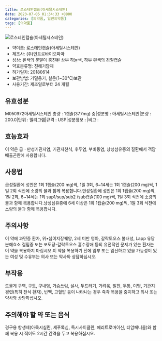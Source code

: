 ```yaml
---
title: 로스테인캡슐(아세틸시스테인)
date: 2023-07-05 01:34:33 +0800
categories: [의약품, 일반의약품]
tags: [의약품]
---
```

![로스테인캡슐(아세틸시스테인)](https://nedrug.mfds.go.kr/pbp/cmn/itemImageDownload/153676681538000066)

- 약이름: 로스테인캡슐(아세틸시스테인)
- 제조사: (주)인트로바이오파마
- 성상: 흰색의 분말이 충진된 상부 하늘색, 하부 흰색의 경질캡슐
- 약효분류명: 진해거담제
- 허가일자: 20180614
- 보관방법: 기밀용기, 실온(1~30℃)보관
- 사용기간: 제조일로부터 24 개월
## 유효성분
M050972아세틸시스테인
총량 : 1캡슐(377mg) 중|성분명 : 아세틸시스테인|분량 : 200.0|단위 : 밀리그램|규격 : USP|성분정보 : |비고 :
## 효능효과
이 약은 급ㆍ만성기관지염, 기관지천식, 후두염, 부비동염, 낭성섬유증의 질환에서 객담배출곤란에 사용합니다.
## 사용법
급성질환에 성인은 1회 1캡슐(200 mg)씩, 1일 3회, 6~14세는 1회 1캡슐(200 mg)씩, 1일 2회 식전에 소량의 물과 함께 복용합니다.만성질환에 성인은 1회 1캡슐(200 mg)씩, 1일 2회, 6~14세는 1회  sup1/sup/sub2 /sub캡슐(100 mg)씩, 1일 3회 식전에 소량의 물과 함께 복용합니다.낭성섬유증에 6세 이상은 1회 1캡슐(200 mg)씩, 1일 3회 식전에 소량의 물과 함께 복용합니다.
## 주의사항
이 약에 과민증 환자, 위•십이지장궤양, 2세 미만 영아, 갈락토오스 불내성, Lapp 유당분해효소 결핍증 또는 포도당-갈락토오스 흡수장애 등의 유전적인 문제가 있는 환자는 이 약을 복용하지 마십시오.이 약을 복용하기 전에 임부 또는 임신하고 있을 가능성이 있는 여성 및 수유부는 의사 또는 약사와 상담하십시오.
## 부작용
드물게 구역, 구토, 구내염, 가슴쓰림, 설사, 두드러기, 가려움, 발진, 두통, 이명, 기관지경련(특히 천식 환자), 빈맥, 고혈압 등이 나타나는 경우 즉각 복용을 중지하고 의사 또는 약사와 상담하십시오.
## 주의해야 할 약 또는 음식
경구용 항생제(아목시실린, 세푸록심, 독시사이클린, 에리트로마이신, 티암페니콜)와 함께 복용 시 적어도 2시간 간격을 두고 복용하십시오.

